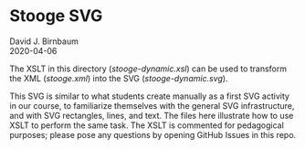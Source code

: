 # Stooge SVG

David J. Birnbaum  
2020-04-06  

The XSLT in this directory (*stooge-dynamic.xsl*) can be used to transform the XML (*stooge.xml*) into the SVG (*stooge-dynamic.svg*). 

This SVG is similar to what students create manually as a first SVG activity in our course, to familiarize themselves with the general SVG infrastructure, and with SVG rectangles, lines, and text. The files here illustrate how to use XSLT to perform the same task. The XSLT is commented for pedagogical purposes; please pose any questions by opening GitHub Issues in this repo.